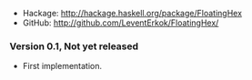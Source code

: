 * Hackage: <http://hackage.haskell.org/package/FloatingHex>
* GitHub:  <http://github.com/LeventErkok/FloatingHex/>

### Version 0.1, Not yet released

  * First implementation.

